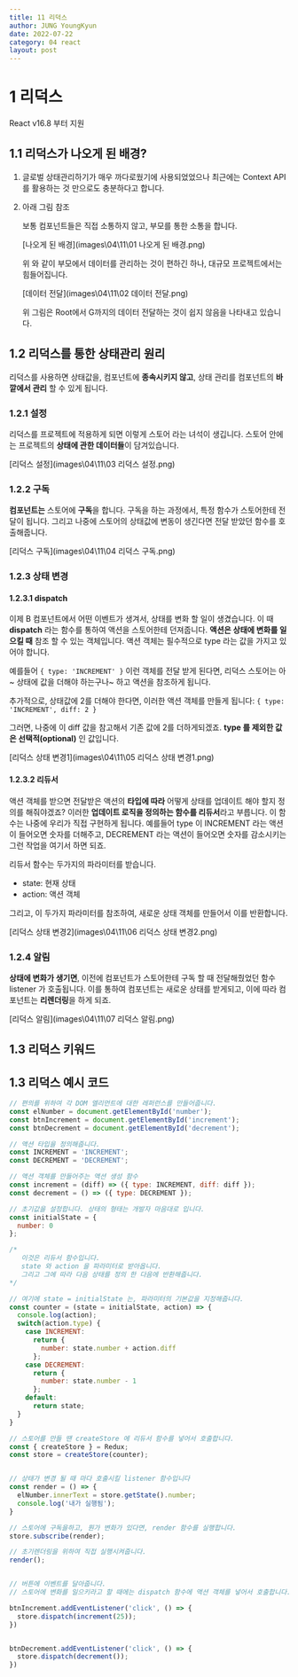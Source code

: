 ```yaml
---
title: 11 리덕스
author: JUNG YoungKyun
date: 2022-07-22
category: 04 react
layout: post
---
```


# 1 리덕스

React v16.8 부터 지원

## 1.1 리덕스가 나오게 된 배경?
1. 글로벌 상태관리하기가 매우 까다로웠기에 사용되었었으나 최근에는 Context API 를 활용하는 것 만으로도 충분하다고 합니다.

2. 아래 그림 참조

    보통 컴포넌트들은 직접 소통하지 않고, 부모를 통한 소통을 합니다.
     
    [나오게 된 배경](images\04\11\01 나오게 된 배경.png)

    위 와 같이 부모에서 데이터를 관리하는 것이 편하긴 하나, 대규모 프로젝트에서는 힘들어집니다.

    [데이터 전달](images\04\11\02 데이터 전달.png)
    
    위 그림은 Root에서 G까지의 데이터 전달하는 것이 쉽지 않음을 나타내고 있습니다.

## 1.2 리덕스를 통한 상태관리 원리

리덕스를 사용하면 상태값을, 컴포넌트에 **종속시키지 않고**, 상태 관리를 컴포넌트의 **바깥에서 관리** 할 수 있게 됩니다.

### 1.2.1 설정

리덕스를 프로젝트에 적용하게 되면 이렇게 스토어 라는 녀석이 생깁니다. 스토어 안에는 프로젝트의 **상태에 관한 데이터들**이 담겨있습니다.

[리덕스 설정](images\04\11\03 리덕스 설정.png)

### 1.2.2 구독

**컴포넌트는** 스토어에 **구독**을 합니다.
구독을 하는 과정에서, 특정 함수가 스토어한테 전달이 됩니다.
그리고 나중에 스토어의 상태값에 변동이 생긴다면 전달 받았던 함수를 호출해줍니다.

[리덕스 구독](images\04\11\04 리덕스 구독.png)

### 1.2.3 상태 변경

#### 1.2.3.1 dispatch

이제 B 컴포넌트에서 어떤 이벤트가 생겨서, 상태를 변화 할 일이 생겼습니다.
이 때 **dispatch** 라는 함수를 통하여 액션을 스토어한테 던져줍니다.
**액션은 상태에 변화를 일으킬 때** 참조 할 수 있는 객체입니다.
액션 객체는 필수적으로 type 라는 값을 가지고 있어야 합니다.

예를들어 `{ type: 'INCREMENT' }` 이런 객체를 전달 받게 된다면, 리덕스 스토어는 아~ 상태에 값을 더해야 하는구나~ 하고 액션을 참조하게 됩니다.

추가적으로, 상태값에 2를 더해야 한다면, 이러한 액션 객체를 만들게 됩니다: `{ type: 'INCREMENT', diff: 2 }`

그러면, 나중에 이 diff 값을 참고해서 기존 값에 2를 더하게되겠죠.
**type 를 제외한 값은 선택적(optional)** 인 값입니다.

[리덕스 상태 변경1](images\04\11\05 리덕스 상태 변경1.png)

#### 1.2.3.2 리듀서

액션 객체를 받으면 전달받은 액션의 **타입에 따라** 어떻게 상태를 업데이트 해야 할지 정의를 해줘야겠죠?
이러한 **업데이트 로직을 정의하는 함수를 리듀서**라고 부릅니다.
이 함수는 나중에 우리가 직접 구현하게 됩니다.
예를들어 type 이 INCREMENT 라는 액션이 들어오면 숫자를 더해주고, DECREMENT 라는 액션이 들어오면 숫자를 감소시키는 그런 작업을 여기서 하면 되죠.

리듀서 함수는 두가지의 파라미터를 받습니다.

- state: 현재 상태
- action: 액션 객체

그리고, 이 두가지 파라미터를 참조하여, 새로운 상태 객체를 만들어서 이를 반환합니다.

[리덕스 상태 변경2](images\04\11\06 리덕스 상태 변경2.png)

### 1.2.4 알림

**상태에 변화가 생기면**, 이전에 컴포넌트가 스토어한테 구독 할 때 전달해줬었던 함수 listener 가 호출됩니다.
이를 통하여 컴포넌트는 새로운 상태를 받게되고, 이에 따라 컴포넌트는 **리렌더링**을 하게 되죠.

[리덕스 알림](images\04\11\07 리덕스 알림.png)

## 1.3 리덕스 키워드

## 1.3 리덕스 예시 코드
```javascript
// 편의를 위하여 각 DOM 엘리먼트에 대한 레퍼런스를 만들어줍니다.
const elNumber = document.getElementById('number');
const btnIncrement = document.getElementById('increment');
const btnDecrement = document.getElementById('decrement');

// 액션 타입을 정의해줍니다. 
const INCREMENT = 'INCREMENT';
const DECREMENT = 'DECREMENT';

// 액션 객체를 만들어주는 액션 생성 함수
const increment = (diff) => ({ type: INCREMENT, diff: diff });
const decrement = () => ({ type: DECREMENT });

// 초기값을 설정합니다. 상태의 형태는 개발자 마음대로 입니다.
const initialState = {
  number: 0
};

/* 
   이것은 리듀서 함수입니다.
   state 와 action 을 파라미터로 받아옵니다.
   그리고 그에 따라 다음 상태를 정의 한 다음에 반환해줍니다.
*/

// 여기에 state = initialState 는, 파라미터의 기본값을 지정해줍니다.
const counter = (state = initialState, action) => {
  console.log(action);
  switch(action.type) {
    case INCREMENT:
      return { 
        number: state.number + action.diff
      };
    case DECREMENT:
      return { 
        number: state.number - 1
      };
    default:
      return state;
  }
}

// 스토어를 만들 땐 createStore 에 리듀서 함수를 넣어서 호출합니다.
const { createStore } = Redux;
const store = createStore(counter);


// 상태가 변경 될 때 마다 호출시킬 listener 함수입니다
const render = () => {
  elNumber.innerText = store.getState().number;
  console.log('내가 실행됨');
}

// 스토어에 구독을하고, 뭔가 변화가 있다면, render 함수를 실행합니다.
store.subscribe(render);

// 초기렌더링을 위하여 직접 실행시켜줍니다.
render();


// 버튼에 이벤트를 달아줍니다.
// 스토어에 변화를 일으키라고 할 때에는 dispatch 함수에 액션 객체를 넣어서 호출합니다.

btnIncrement.addEventListener('click', () => {
  store.dispatch(increment(25));
})


btnDecrement.addEventListener('click', () => {
  store.dispatch(decrement());
})
```